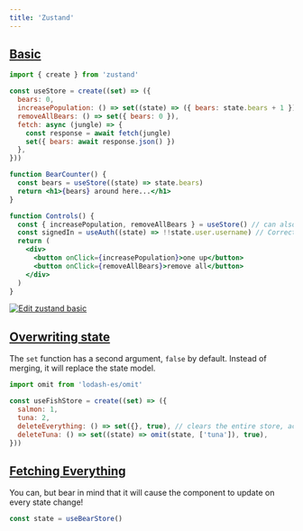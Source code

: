```yaml
---
title: 'Zustand'
---
```


## [Basic](https://docs.pmnd.rs/zustand/getting-started/introduction#first-create-a-store)

```jsx
import { create } from 'zustand'

const useStore = create((set) => ({
  bears: 0,
  increasePopulation: () => set((state) => ({ bears: state.bears + 1 })),
  removeAllBears: () => set({ bears: 0 }),
  fetch: async (jungle) => {
    const response = await fetch(jungle)
    set({ bears: await response.json() })
  },
}))

function BearCounter() {
  const bears = useStore((state) => state.bears)
  return <h1>{bears} around here...</h1>
}

function Controls() {
  const { increasePopulation, removeAllBears } = useStore() // can also use destructuring
  const signedIn = useAuth((state) => !!state.user.username) // Correct way for computed values
  return (
    <div>
      <button onClick={increasePopulation}>one up</button>
      <button onClick={removeAllBears}>remove all</button>
    </div>
  )
}
```

[![Edit zustand basic](https://codesandbox.io/static/img/play-codesandbox.svg)](https://codesandbox.io/s/zustand-basic-srv6zq?fontsize=14&hidenavigation=1&theme=dark&view=editor)

## [Overwriting state](https://github.com/pmndrs/zustand#overwriting-state)

The `set` function has a second argument, `false` by default. Instead of merging, it will replace the state model.

```jsx
import omit from 'lodash-es/omit'

const useFishStore = create((set) => ({
  salmon: 1,
  tuna: 2,
  deleteEverything: () => set({}, true), // clears the entire store, actions included
  deleteTuna: () => set((state) => omit(state, ['tuna']), true),
}))
```

## [Fetching Everything](https://github.com/pmndrs/zustand#fetching-everything)

You can, but bear in mind that it will cause the component to update on every state change!

```js
const state = useBearStore()
```
